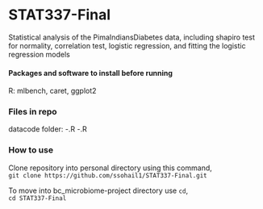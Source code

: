 # STAT337-Final

Statistical analysis of the PimaIndiansDiabetes data, 
including shapiro test for normality, correlation test, logistic regression, and fitting the logistic regression models

#### Packages and software to install before running
R: mlbench, caret, ggplot2
### Files in repo
datacode folder:
    -.R
    -.R

### How to use
Clone repository into personal directory using this command,  
`git clone https://github.com/ssohail1/STAT337-Final.git`

To move into bc_microbiome-project directory use `cd`,  
`cd STAT337-Final`
